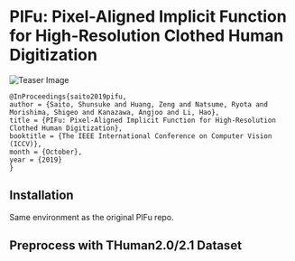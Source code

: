 # PIFu: Pixel-Aligned Implicit Function for High-Resolution Clothed Human Digitization
![Teaser Image](https://shunsukesaito.github.io/PIFu/resources/images/teaser.png)

```
@InProceedings{saito2019pifu,
author = {Saito, Shunsuke and Huang, Zeng and Natsume, Ryota and Morishima, Shigeo and Kanazawa, Angjoo and Li, Hao},
title = {PIFu: Pixel-Aligned Implicit Function for High-Resolution Clothed Human Digitization},
booktitle = {The IEEE International Conference on Computer Vision (ICCV)},
month = {October},
year = {2019}
}
```

## Installation
Same environment as the original PIFu repo. 


## Preprocess with THuman2.0/2.1 Dataset
